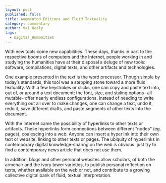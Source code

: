 ```yaml
---
layout: post
published: false
title: Augmented Editions and Fluid Textuality
category: commentary
author: Val Healy
tags: 
  - Digital_Humanities
---
```


With new tools come new capabilities. These days, thanks in part to the respective booms of computers and the Internet, people working in and studying the humanities have at their disposal a deluge of new tools: software, compilations, digital texts, and other artifacts and technologies.

One example presented in the text is the word processor. Though simple by today’s standards, this tool was a stepping stone toward a more fluid textuality. With a few keystrokes or clicks, one can copy and paste text into, out of, or around a text document; the font, size, and styling options- all mutable- offer nearly endless configurations. Instead of needing to write everything out all over to make changes, one can change a text, undo it, redo it, save different drafts, and paste segments of other texts into the document.

With the Internet came the possibility of hyperlinks to other texts or artifacts. These hyperlinks form connections between different “nodes” (eg. pages), coalescing into a web. Anyone can insert a hyperlink into their own text or website, linking to other texts or pages. The ubiquity of hyperlinks in contemporary digital knowledge-sharing on the web is obvious: just try to find a contemporary news article that does not use them.
    
In addition, blogs and other personal websites allow scholars, of both the armchair and the ivory tower varieties, to publish personal reflection on texts, whether available on the web or not, and contribute to a growing collective digital bank of fluid, textual interpretation.

